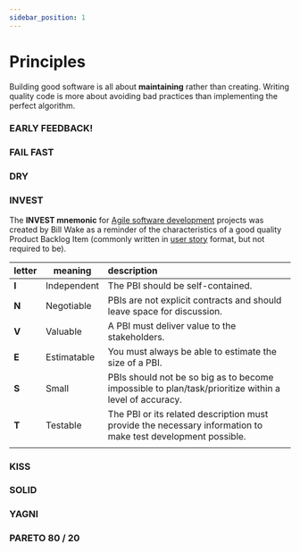 ```yaml
---
sidebar_position: 1
---
```


# Principles

Building good software is all about **maintaining** rather than creating. Writing quality code is more about avoiding bad practices than implementing the perfect algorithm.

### EARLY FEEDBACK!

### FAIL FAST

### DRY

### INVEST

The **INVEST mnemonic** for [Agile software development](https://en.wikipedia.org/wiki/Agile_software_development "Agile software development") projects was created by Bill Wake as a reminder of the characteristics of a good quality Product Backlog Item (commonly written in [user story](https://en.wikipedia.org/wiki/User_story "User story") format, but not required to be).

| letter | meaning     | description                                                                                                  |
| ------ | ----------- |:------------------------------------------------------------------------------------------------------------ |
| **I**  | Independent | The PBI should be self-contained.                                                                            |
| **N**  | Negotiable  | PBIs are not explicit contracts and should leave space for discussion.                                       |
| **V**  | Valuable    | A PBI must deliver value to the stakeholders.                                                                |
| **E**  | Estimatable | You must always be able to estimate the size of a PBI.                                                       |
| **S**  | Small       | PBIs should not be so big as to become impossible to plan/task/prioritize within a level of accuracy.        |
| **T**  | Testable    | The PBI or its related description must provide the necessary information to make test development possible. |
|        |             |                                                                                                              |

### KISS

### SOLID

### YAGNI

### PARETO 80 / 20
